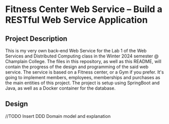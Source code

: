 # Fitness Center Web Service – Build a RESTful Web Service Application
## Project Description
This is my very own back-end Web Service for the Lab 1 of the Web Services and Distributed Computing class in the Winter 2024 semester @ Champlain College.
The files in this repository, as well as this README, will contain the progress of the design and programming of the said web service.
The service is based on a Fitness center, or a Gym if you prefer. It's going to implement members, employees, memberships and purchases as the main
entities of this project. The project is setup using SpringBoot and Java, as well as a Docker container for the database.

## Design
//TODO Insert DDD Domain model and explanation
